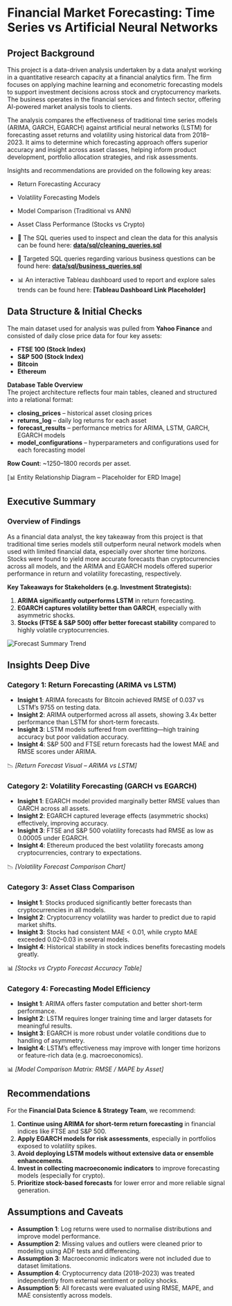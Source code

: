 # Financial Market Forecasting: Time Series vs Artificial Neural Networks

## Project Background

This project is a data-driven analysis undertaken by a data analyst working in a quantitative research capacity at a financial analytics firm. The firm focuses on applying machine learning and econometric forecasting models to support investment decisions across stock and cryptocurrency markets. The business operates in the financial services and fintech sector, offering AI-powered market analysis tools to clients.

The analysis compares the effectiveness of traditional time series models (ARIMA, GARCH, EGARCH) against artificial neural networks (LSTM) for forecasting asset returns and volatility using historical data from 2018–2023. It aims to determine which forecasting approach offers superior accuracy and insight across asset classes, helping inform product development, portfolio allocation strategies, and risk assessments.

Insights and recommendations are provided on the following key areas:

- Return Forecasting Accuracy
- Volatility Forecasting Models
- Model Comparison (Traditional vs ANN)
- Asset Class Performance (Stocks vs Crypto)

- 📂 The SQL queries used to inspect and clean the data for this analysis can be found here: **[data/sql/cleaning_queries.sql](https://github.com/Davaition/dissertation_prod/tree/main/data/sql)**  
- 📂 Targeted SQL queries regarding various business questions can be found here: **[data/sql/business_queries.sql](https://github.com/Davaition/dissertation_prod/tree/main/data/sql)**  
- 📊 An interactive Tableau dashboard used to report and explore sales trends can be found here: **[Tableau Dashboard Link Placeholder]**

## Data Structure & Initial Checks

The main dataset used for analysis was pulled from **Yahoo Finance** and consisted of daily close price data for four key assets:

- **FTSE 100 (Stock Index)**
- **S&P 500 (Stock Index)**
- **Bitcoin**
- **Ethereum**

**Database Table Overview**  
The project architecture reflects four main tables, cleaned and structured into a relational format:

- **closing_prices** – historical asset closing prices  
- **returns_log** – daily log returns for each asset  
- **forecast_results** – performance metrics for ARIMA, LSTM, GARCH, EGARCH models  
- **model_configurations** – hyperparameters and configurations used for each forecasting model

**Row Count**: ~1250–1800 records per asset.

[📊 Entity Relationship Diagram – Placeholder for ERD Image]

## Executive Summary

### Overview of Findings

As a financial data analyst, the key takeaway from this project is that traditional time series models still outperform neural network models when used with limited financial data, especially over shorter time horizons. Stocks were found to yield more accurate forecasts than cryptocurrencies across all models, and the ARIMA and EGARCH models offered superior performance in return and volatility forecasting, respectively.

**Key Takeaways for Stakeholders (e.g. Investment Strategists):**

1. **ARIMA significantly outperforms LSTM** in return forecasting.
2. **EGARCH captures volatility better than GARCH**, especially with asymmetric shocks.
3. **Stocks (FTSE & S&P 500) offer better forecast stability** compared to highly volatile cryptocurrencies.

![Forecast Summary Trend](https://github.com/Davaition/dissertation_prod/blob/main/images/summary_forecast_trend.png)

## Insights Deep Dive

### Category 1: Return Forecasting (ARIMA vs LSTM)

- **Insight 1**: ARIMA forecasts for Bitcoin achieved RMSE of 0.037 vs LSTM’s 9755 on testing data.
- **Insight 2**: ARIMA outperformed across all assets, showing 3.4x better performance than LSTM for short-term forecasts.
- **Insight 3**: LSTM models suffered from overfitting—high training accuracy but poor validation accuracy.
- **Insight 4**: S&P 500 and FTSE return forecasts had the lowest MAE and RMSE scores under ARIMA.

📉 *[Return Forecast Visual – ARIMA vs LSTM]*

### Category 2: Volatility Forecasting (GARCH vs EGARCH)

- **Insight 1**: EGARCH model provided marginally better RMSE values than GARCH across all assets.
- **Insight 2**: EGARCH captured leverage effects (asymmetric shocks) effectively, improving accuracy.
- **Insight 3**: FTSE and S&P 500 volatility forecasts had RMSE as low as 0.00005 under EGARCH.
- **Insight 4**: Ethereum produced the best volatility forecasts among cryptocurrencies, contrary to expectations.

📉 *[Volatility Forecast Comparison Chart]*

### Category 3: Asset Class Comparison

- **Insight 1**: Stocks produced significantly better forecasts than cryptocurrencies in all models.
- **Insight 2**: Cryptocurrency volatility was harder to predict due to rapid market shifts.
- **Insight 3**: Stocks had consistent MAE < 0.01, while crypto MAE exceeded 0.02–0.03 in several models.
- **Insight 4**: Historical stability in stock indices benefits forecasting models greatly.

📊 *[Stocks vs Crypto Forecast Accuracy Table]*

### Category 4: Forecasting Model Efficiency

- **Insight 1**: ARIMA offers faster computation and better short-term performance.
- **Insight 2**: LSTM requires longer training time and larger datasets for meaningful results.
- **Insight 3**: EGARCH is more robust under volatile conditions due to handling of asymmetry.
- **Insight 4**: LSTM’s effectiveness may improve with longer time horizons or feature-rich data (e.g. macroeconomics).

📊 *[Model Comparison Matrix: RMSE / MAPE by Asset]*

## Recommendations

For the **Financial Data Science & Strategy Team**, we recommend:

1. **Continue using ARIMA for short-term return forecasting** in financial indices like FTSE and S&P 500.
2. **Apply EGARCH models for risk assessments**, especially in portfolios exposed to volatility spikes.
3. **Avoid deploying LSTM models without extensive data or ensemble enhancements**.
4. **Invest in collecting macroeconomic indicators** to improve forecasting models (especially for crypto).
5. **Prioritize stock-based forecasts** for lower error and more reliable signal generation.

## Assumptions and Caveats

- **Assumption 1**: Log returns were used to normalise distributions and improve model performance.
- **Assumption 2**: Missing values and outliers were cleaned prior to modeling using ADF tests and differencing.
- **Assumption 3**: Macroeconomic indicators were not included due to dataset limitations.
- **Assumption 4**: Cryptocurrency data (2018–2023) was treated independently from external sentiment or policy shocks.
- **Assumption 5**: All forecasts were evaluated using RMSE, MAPE, and MAE consistently across models.

